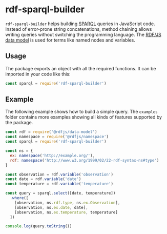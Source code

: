 # rdf-sparql-builder

`rdf-sparql-builder` helps building [SPARQL](https://www.w3.org/TR/sparql11-query/) queries in JavaScript code.
Instead of error-prone string concatenations, method chaining allows writing queries without switching the programming language.
The [RDF/JS data model](http://rdf.js.org/data-model-spec/) is used for terms like named nodes and variables.

## Usage

The package exports an object with all the required functions. 
It can be imported in your code like this:

```javascript
const sparql = require('rdf-sparql-builder')
```

## Example

The following example shows how to build a simple query.
The `examples` folder contains more examples showing all kinds of features supported by the package. 

```javascript
const rdf = require('@rdfjs/data-model')
const namespace = require('@rdfjs/namespace')
const sparql = require('rdf-sparql-builder')

const ns = {
  ex: namespace('http://example.org/'),
  rdf: namespace('http://www.w3.org/1999/02/22-rdf-syntax-ns#type')
}

const observation = rdf.variable('observation')
const date = rdf.variable('date')
const temperature = rdf.variable('temperature')

const query = sparql.select([date, temperature])
  .where([
    [observation, ns.rdf.type, ns.ex.Observation],
    [observation, ns.ex.date, date],
    [observation, ns.ex.temperature, temperature]
  ])

console.log(query.toString())
```

